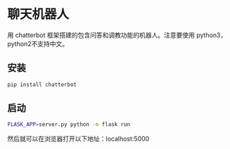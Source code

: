 # 聊天机器人

用 chatterbot 框架搭建的包含问答和调教功能的机器人。注意要使用 python3，python2不支持中文。

## 安装

```sh
pip install chatterbot
```

## 启动

```sh
FLASK_APP=server.py python -m flask run
```

然后就可以在浏览器打开以下地址：localhost:5000
